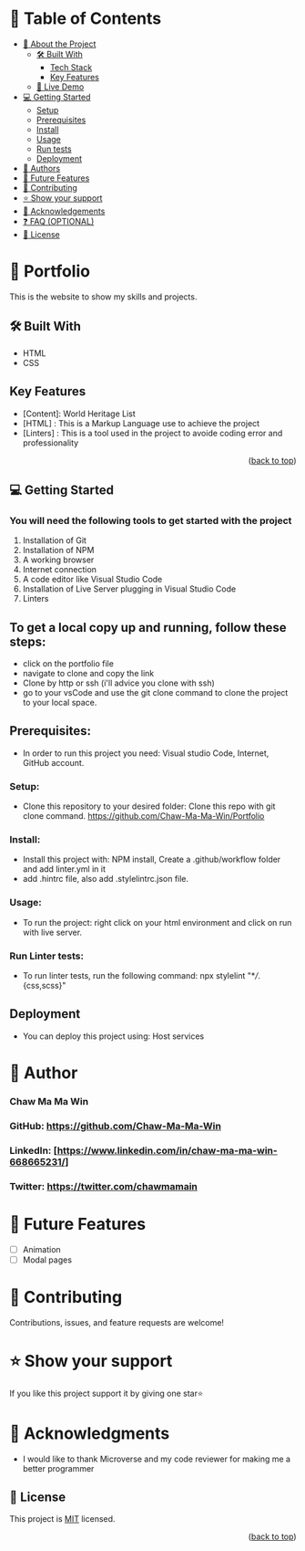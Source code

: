 # 📗 Table of Contents

- [📖 About the Project](#about-project)
  - [🛠 Built With](#built-with)
    - [Tech Stack](#tech-stack)
    - [Key Features](#key-features)
  - [🚀 Live Demo](#live-demo)
- [💻 Getting Started](#getting-started)
  - [Setup](#setup)
  - [Prerequisites](#prerequisites)
  - [Install](#install)
  - [Usage](#usage)
  - [Run tests](#run-tests)
  - [Deployment](#triangular_flag_on_post-deployment)
- [👥 Authors](#author)
- [🔭 Future Features](#future-features)
- [🤝 Contributing](#contributing)
- [⭐️ Show your support](#support)
- [🙏 Acknowledgements](#acknowledgements)
- [❓ FAQ (OPTIONAL)](#faq)
- [📝 License](#license)

# 📖 Portfolio <a name="Portfolio"></a>

This is the website to show my skills and projects.

## 🛠 Built With

- HTML
- CSS

## Key Features

- [Content]: World Heritage List
- [HTML] : This is a Markup Language use to achieve the project
- [Linters] : This is a tool used in the project to avoide coding error and professionality

<p align="right">(<a href="#readme-top">back to top</a>)</p>

## 💻 Getting Started

### You will need the following tools to get started with the project

1.  Installation of Git
2.  Installation of NPM
3.  A working browser
4.  Internet connection
5.  A code editor like Visual Studio Code
6.  Installation of Live Server plugging in Visual Studio Code
7.  Linters

## To get a local copy up and running, follow these steps:

- click on the portfolio file
- navigate to clone and copy the link
- Clone by http or ssh (i'll advice you clone with ssh)
- go to your vsCode and use the git clone command to clone the project to your local space.

## Prerequisites:

- In order to run this project you need: Visual studio Code, Internet, GitHub account.

### Setup:

- Clone this repository to your desired folder: Clone this repo with git clone command.
  https://github.com/Chaw-Ma-Ma-Win/Portfolio

### Install:

- Install this project with: NPM install, Create a .github/workflow folder and add linter.yml in it
- add .hintrc file, also add .stylelintrc.json file.

### Usage:

- To run the project: right click on your html environment and click on run with live server.

### Run Linter tests:

- To run linter tests, run the following command: npx stylelint "\*_/_.{css,scss}"

## Deployment

- You can deploy this project using: Host services

# 👥 Author

### Chaw Ma Ma Win

### GitHub: https://github.com/Chaw-Ma-Ma-Win

### LinkedIn: [https://www.linkedin.com/in/chaw-ma-ma-win-668665231/]

### Twitter: https://twitter.com/chawmamain

# 🔭 Future Features

- [ ] Animation
- [ ] Modal pages

# 🤝 Contributing

Contributions, issues, and feature requests are welcome!

# ⭐️ Show your support

If you like this project support it by giving one star⭐️

# 🙏 Acknowledgments

- I would like to thank Microverse and my code reviewer for making me a better programmer

## 📝 License <a name="license"></a>

This project is [MIT](./LICENSE) licensed.

<p align="right">(<a href="#readme-top">back to top</a>)</p>
